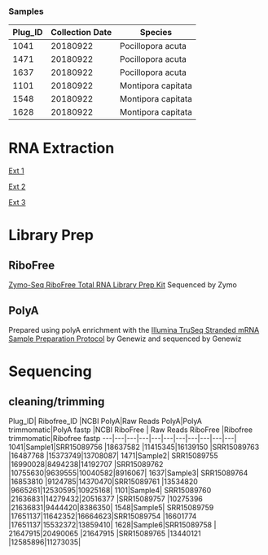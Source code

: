 ### Samples

Plug_ID| Collection Date |Species|
---|---|---|
1041|	20180922	|Pocillopora acuta|
1471|	20180922	|Pocillopora acuta|
1637|	20180922	|Pocillopora acuta|
1101|	20180922	|Montipora capitata|
1548|	20180922	|Montipora capitata|
1628|	20180922	|Montipora capitata|

# RNA Extraction
[Ext 1](https://emmastrand.github.io/EmmaStrand_Notebook/Holobiont-Integration-August-DNA-RNA-Extractions/)

[Ext 2](https://emmastrand.github.io/EmmaStrand_Notebook/Holobiont-Integration-July-DNA-RNA-Extractions/)

[Ext 3](https://emmastrand.github.io/EmmaStrand_Notebook/Holobiont-Integration-September-DNA-RNA-Extractions/)

# Library Prep

## RiboFree

[Zymo-Seq RiboFree Total RNA Library Prep Kit](https://meschedl.github.io/MESPutnam_Open_Lab_Notebook/zribo-lib-RNA-second/) Sequenced by Zymo


## PolyA

Prepared using polyA enrichment with the [Illumina TruSeq Stranded mRNA Sample Preparation Protocol](https://github.com/hputnam/Express_Compare/blob/main/truseq_stranded_mrna_protocol.pdf) by Genewiz and sequenced by Genewiz

# Sequencing

## cleaning/trimming  


Plug_ID| Ribofree_ID |NCBI PolyA|Raw Reads PolyA|PolyA trimmomatic|PolyA fastp |NCBI RiboFree | Raw Reads RiboFree |Ribofree trimmomatic|Ribofree fastp 
---|---|---|---|---|---|---|---|---|---|---|
1041|Sample1|SRR15089756 |18637582 |11415345|16139150 |SRR15089763 |16487768 |15373749|13708087|
1471|Sample2|	SRR15089755 |16990028|8494238|14192707 |SRR15089762 |10755630|9639555|10040582|8916067|
1637|Sample3|	SRR15089764 |16853810 |9124785|14370470|SRR15089761 |13534820 |9665261|12530595|10925168|
1101|Sample4|	SRR15089760 |21636831|14279432|20516377 |SRR15089757 |10275396 |21636831|9444420|8386350|
1548|Sample5|	SRR15089759 |17651137|11642352|16664623|SRR15089754 |16601774 |17651137|15532372|13859410|
1628|Sample6|SRR15089758 |	21647915|20490065 |21647915 |SRR15089765 |13440121 |12585896|11273035|	
